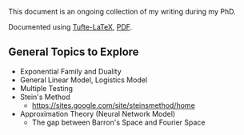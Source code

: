 This document is an ongoing collection of my writing during my PhD.

Documented using [Tufte-LaTeX](https://github.com/Tufte-LaTeX/tufte-latex),
[PDF](https://cdn.jsdelivr.net/gh/wyq977/phd-notes@main/main.pdf).

## General Topics to Explore

* Exponential Family and Duality
* General Linear Model, Logistics Model
* Multiple Testing
* Stein's Method
    * https://sites.google.com/site/steinsmethod/home
* Approximation Theory (Neural Network Model) 
    * The gap between Barron's Space and Fourier Space